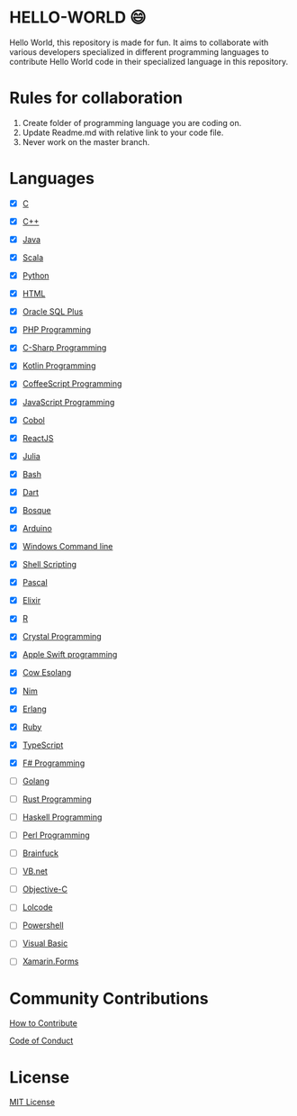 # HELLO-WORLD :smile:
Hello World, this repository is made for fun. It aims to collaborate with various developers specialized in different programming languages to contribute Hello World code in their specialized language in this repository.

# Rules for collaboration

1. Create folder of programming language you are coding on.
2. Update Readme.md with relative link to your code file.
3. Never work on the master branch.

# Languages

- [x] [C](C)

- [x] [C++](Cpp%20Programming)

- [x] [Java](Java%20Programming)

- [x] [Scala](Scala)

- [x] [Python](Python%20Programming)

- [x] [HTML](HTML%20Programming)

- [x] [Oracle SQL Plus](SQL%20Plus)

- [x] [PHP Programming](PHP%20Programming)

- [x] [C-Sharp Programming](C-Sharp/)

- [x] [Kotlin Programming](Kotlin/)

- [x] [CoffeeScript Programming](CoffeeScript/)

- [x] [JavaScript Programming](JavaScript)

- [x] [Cobol](Cobol/)

- [x] [ReactJS](ReactJS/)

- [x] [Julia](Julia/)

- [x] [Bash](Bash/)

- [x] [Dart](Dart/)

- [x] [Bosque](Bosque/)

- [x] [Arduino](Arduino/)

- [x] [Windows Command line](Windows%20Command%20Line)

- [x] [Shell Scripting](Shell%20Scripting)

- [x] [Pascal](Pascal/)

- [x] [Elixir](Elixir/)

- [x] [R](R)

- [x] [Crystal Programming](Crystal%20Programming)

- [x] [Apple Swift programming](Swift/)

- [x] [Cow Esolang](COW%20-%20Esolang)

- [x] [Nim](Nim/)

- [x] [Erlang](Erlang/)

- [x] [Ruby](Ruby%20Programming)

- [x] [TypeScript](TypeScript)

- [x] [F# Programming](F-Sharp/)

- [ ] [Golang](Golang%20Programming)

- [ ] [Rust Programming](Rust)

- [ ] [Haskell Programming](Haskell/)

- [ ] [Perl Programming](Perl%20Programming)

- [ ] [Brainfuck](Brainfuck/)

- [ ] [VB.net](VB.net/)

- [ ] [Objective-C](Objective-C/)

- [ ] [Lolcode](lolcode/)

- [ ] [Powershell](PowerShell/)

- [ ] [Visual Basic](Visual%20Basic)

- [ ] [Xamarin.Forms](XamarinForms)


# Community Contributions

[How to Contribute](CONTRIBUTING.md)

[Code of Conduct](CODE_OF_CONDUCT.md)

# License

[MIT License](LICENSE)


